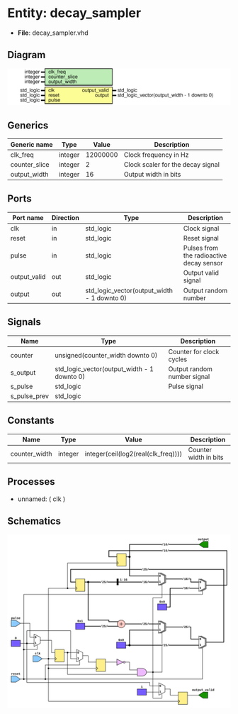 
# Entity: decay_sampler

- **File**: decay_sampler.vhd

## Diagram

![Diagram](decay_sampler.svg "Diagram")

## Generics

| Generic name  | Type    | Value    | Description                       |
| ------------- | ------- | -------- | --------------------------------- |
| clk_freq      | integer | 12000000 | Clock frequency in Hz             |
| counter_slice | integer | 2        | Clock scaler for the decay signal |
| output_width  | integer | 16       | Output width in bits              |

## Ports

| Port name    | Direction | Type                                        | Description                              |
| ------------ | --------- | ------------------------------------------- | ---------------------------------------- |
| clk          | in        | std_logic                                   | Clock signal                             |
| reset        | in        | std_logic                                   | Reset signal                             |
| pulse        | in        | std_logic                                   | Pulses from the radioactive decay sensor |
| output_valid | out       | std_logic                                   | Output valid signal                      |
| output       | out       | std_logic_vector(output_width - 1 downto 0) | Output random number                     |

## Signals

| Name         | Type                                        | Description                 |
| ------------ | ------------------------------------------- | --------------------------- |
| counter      | unsigned(counter_width downto 0)            | Counter for clock cycles    |
| s_output     | std_logic_vector(output_width - 1 downto 0) | Output random number signal |
| s_pulse      | std_logic                                   | Pulse signal                |
| s_pulse_prev | std_logic                                   |                             |

## Constants

| Name          | Type    | Value                               | Description           |
| ------------- | ------- | ----------------------------------- | --------------------- |
| counter_width | integer | integer(ceil(log2(real(clk_freq)))) | Counter width in bits |

## Processes

- unnamed: ( clk )

## Schematics

![Decay Sampler](decay_sampler_schematic.svg "Decay Sampler")
